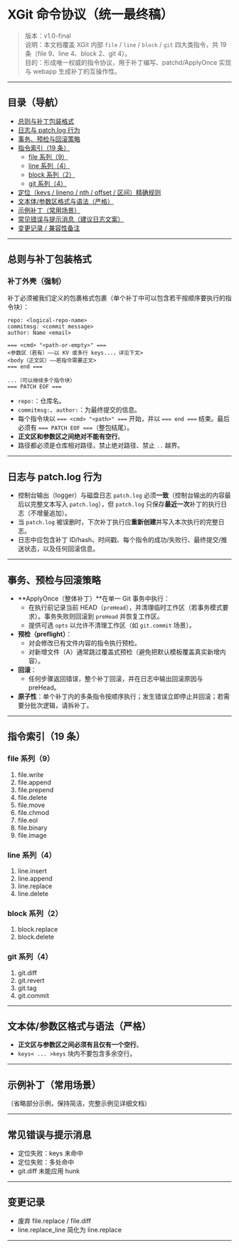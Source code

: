 # XGit 命令协议（统一最终稿）
> 版本：v1.0-final  
> 说明：本文档覆盖 XGit 内部 `file` / `line` / `block` / `git` 四大类指令，共 19 条（file 9、line 4、block 2、git 4）。  
> 目的：形成唯一权威的指令协议，用于补丁编写、patchd/ApplyOnce 实现与 webapp 生成补丁的互操作性。

---

## 目录（导航）
- [总则与补丁包装格式](#总则与补丁包装格式)  
- [日志与 patch.log 行为](#日志与-patchlog-行为)  
- [事务、预检与回滚策略](#事务预检与回滚策略)  
- [指令索引（19 条）](#指令索引19-条)  
  - [file 系列（9）](#file-系列9)  
  - [line 系列（4）](#line-系列4)  
  - [block 系列（2）](#block-系列2)  
  - [git 系列（4）](#git-系列4)  
- [定位（keys / lineno / nth / offset / 区间）精确规则](#定位keys--lineno--nth--offset--区间精确规则)  
- [文本体/参数区格式与语法（严格）](#文本体参数区格式与语法严格)  
- [示例补丁（常用场景）](#示例补丁常用场景)  
- [常见错误与提示消息（建议日志文案）](#常见错误与提示消息建议日志文案)  
- [变更记录 / 兼容性备注](#变更记录--兼容性备注)

---

## 总则与补丁包装格式

### 补丁外壳（强制）
补丁必须被我们定义的包裹格式包裹（单个补丁中可以包含若干按顺序要执行的指令块）：

```
repo: <logical-repo-name>
commitmsg: <commit message>
author: Name <email>

=== <cmd> "<path-or-empty>" ===
<参数区（若有）——以 KV 或多行 keys...，详见下文>
<body（正文区）——若指令需要正文>
=== end ===

...（可以继续多个指令块）
=== PATCH EOF ===
```

- `repo:`：仓库名。
- `commitmsg:`、`author:`：为最终提交的信息。
- 每个指令块以 `=== <cmd> "<path>" ===` 开始，并以 `=== end ===` 结束。最后必须有 `=== PATCH EOF ===`（整包结尾）。
- **正文区和参数区之间绝对不能有空行**。
- 路径都必须是仓库相对路径，禁止绝对路径、禁止 `..` 越界。

---

## 日志与 patch.log 行为

- 控制台输出（logger）与磁盘日志 `patch.log` 必须**一致**（控制台输出的内容最后以完整文本写入 `patch.log`），但 `patch.log` 只保存**最近一次**补丁的执行日志（不增量追加）。
- 当 `patch.log` 被误删时，下次补丁执行应**重新创建**并写入本次执行的完整日志。
- 日志中应包含补丁 ID/hash、时间戳、每个指令的成功/失败行、最终提交/推送状态，以及任何回滚信息。

---

## 事务、预检与回滚策略

- **ApplyOnce（整体补丁）**在单一 Git 事务中执行：
  - 在执行前记录当前 HEAD（`preHead`），并清理临时工作区（若事务模式要求）。事务失败则回滚到 `preHead` 并恢复工作区。
  - 提供可选 `opts` 以允许不清理工作区（如 `git.commit` 场景）。
- **预检（preflight）**：
  - 对会修改已有文件内容的指令执行预检。
  - 对新增文件（A）通常跳过覆盖式预检（避免把默认模板覆盖真实新增内容）。
- **回滚**：
  - 任何步骤返回错误，整个补丁回滚，并在日志中输出回滚原因与 preHead。
- **原子性**：单个补丁内的多条指令按顺序执行；发生错误立即停止并回滚；若需要分批次逻辑，请拆补丁。

---

## 指令索引（19 条）

### file 系列（9）
1. file.write
2. file.append
3. file.prepend
4. file.delete
5. file.move
6. file.chmod
7. file.eol
8. file.binary
9. file.image

### line 系列（4）
1. line.insert
2. line.append
3. line.replace
4. line.delete

### block 系列（2）
1. block.replace
2. block.delete

### git 系列（4）
1. git.diff
2. git.revert
3. git.tag
4. git.commit

---

## 文本体/参数区格式与语法（严格）

- **正文区与参数区之间必须有且仅有一个空行**。
- `keys< ... >keys` 块内不要包含多余空行。

---

## 示例补丁（常用场景）

（省略部分示例，保持简洁，完整示例见详细文档）

---

## 常见错误与提示消息

- 定位失败：keys 未命中
- 定位失败：多处命中
- git.diff 未能应用 hunk

---

## 变更记录

- 废弃 file.replace / file.diff
- line.replace_line 简化为 line.replace

---
